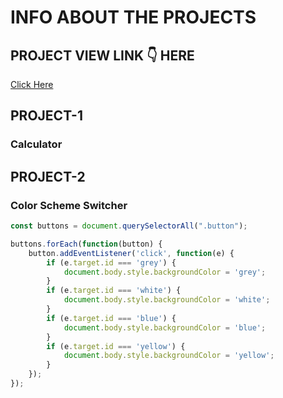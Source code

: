 # INFO ABOUT THE PROJECTS

## PROJECT VIEW LINK 👇 HERE
[Click Here](link-add-Here)

## PROJECT-1
### Calculator

## PROJECT-2
### Color Scheme Switcher
```javascript
const buttons = document.querySelectorAll(".button");

buttons.forEach(function(button) {
    button.addEventListener('click', function(e) {
        if (e.target.id === 'grey') {
            document.body.style.backgroundColor = 'grey';
        }
        if (e.target.id === 'white') {
            document.body.style.backgroundColor = 'white';
        }
        if (e.target.id === 'blue') {
            document.body.style.backgroundColor = 'blue';
        }
        if (e.target.id === 'yellow') {
            document.body.style.backgroundColor = 'yellow';
        }
    });
});


```